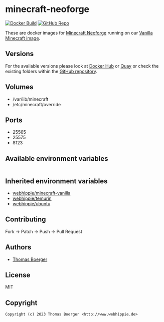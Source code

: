 # minecraft-neoforge

[![Docker Build](https://github.com/dockhippie/minecraft-neoforge/actions/workflows/docker.yml/badge.svg)](https://github.com/dockhippie/minecraft-neoforge/actions/workflows/docker.yml) [![GitHub Repo](https://img.shields.io/badge/github-repo-yellowgreen)](https://github.com/dockhippie/minecraft-neoforge)

These are docker images for [Minecraft Neoforge][upstream] running on our
[Vanilla Minecraft image][parent].

## Versions

For the available versions please look at [Docker Hub][dockerhub] or
[Quay][quayio] or check the existing folders within the
[GitHub repository][github].

## Volumes

*  /var/lib/minecraft
*  /etc/minecraft/override

## Ports

*  25565
*  25575
*  8123

## Available environment variables

```console

```

## Inherited environment variables

*  [webhippie/minecraft-vanilla](https://github.com/dockhippie/minecraft-vanilla#available-environment-variables)
*  [webhippie/temurin](https://github.com/dockhippie/temurin#available-environment-variables)
*  [webhippie/ubuntu](https://github.com/dockhippie/ubuntu#available-environment-variables)

## Contributing

Fork -> Patch -> Push -> Pull Request

## Authors

*  [Thomas Boerger](https://github.com/tboerger)

## License

MIT

## Copyright

```console
Copyright (c) 2023 Thomas Boerger <http://www.webhippie.de>
```

[upstream]: https://minecraft.net
[parent]: https://github.com/dockhippie/minecraft-vanilla
[dockerhub]: https://hub.docker.com/r/webhippie/minecraft-neoforge/tags
[quayio]: https://quay.io/repository/webhippie/minecraft-neoforge?tab=tags
[github]: https://github.com/dockhippie/minecraft-neoforge
